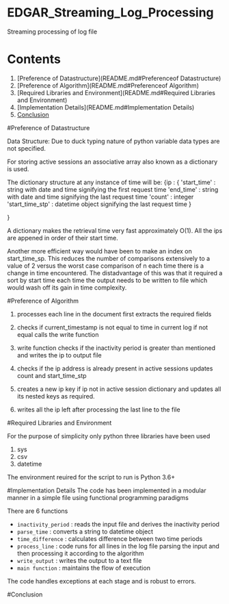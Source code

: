 # EDGAR_Streaming_Log_Processing
Streaming processing of log file

# Contents
1. [Preference of Datastructure](README.md#Preferenceof Datastructure)
2. [Preference of Algorithm](README.md#Preferenceof Algorithm)
3. [Required Libraries and Environment](README.md#Required Libraries and Environment)
4. [Implementation Details](README.md#Implementation Details)
5. [Conclusion](README.md#Conclusion)

#Preference of Datastructure

Data Structure: Due to duck typing nature of python variable data types are not specified.

For storing active sessions an associative array also known as a dictionary is used.

The dictionary structure at any instance of time will be:
{ip : {
        'start_time' : string with date and time signifying the first request time
        'end_time' : string with date and time signifying the last request time
        'count'    : integer
        'start_time_stp' : datetime object signifying the last request time
    }

}

A dictionary makes the retrieval time very fast approximately O(1).
All the ips are appened in order of their start time.

Another more efficient way would have been to make an index on start_time_sp. 
This reduces the number of comparisons extensively to a value of 2 versus the worst case comparison of n
each time there is a change in time encountered. The distadvantage of this was that it required a sort by 
start time each time the output needs to be written to file which would wash off its gain in time complexity.

#Preference of Algorithm

1. processes each line in the document first extracts the required fields

2. checks if current_timestamp is not equal to time in current log
if not equal calls the write function

4. write function checks if the inactivity period is greater than mentioned
and writes the ip to output file

3. checks if the ip address is already present in active sessions
updates count and start_time_stp

4. creates a new ip key if ip not in active session dictionary and updates all its nested keys as required.

5. writes all the ip left after processing the last line to the file

#Required Libraries and Environment

For the purpose of simplicity only python three libraries have been used
1. sys
2. csv 
3. datetime

The environment reuired for the script to run is Python 3.6+

#Implementation Details
The code has been implemented in a modular manner in a simple file using functional programming paradigms 

There are 6 functions
* `inactivity_period` : reads the input file and derives the inactivity period
* `parse_time` : converts a string to datetime object
* `time_difference` : calculates difference between two time periods
* `process_line` : code runs for all lines in the log file parsing the input and then processing it according to the algorithm
* `write_output` : writes the output to a text file
* `main function` : maintains the flow of execution

The code handles exceptions at each stage and is robust to errors.

#Conclusion

